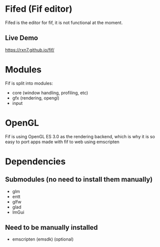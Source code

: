 # Fifed (Fif editor)
Fifed is the editor for fif, it is not functional at the moment.
## Live Demo
https://rxn7.github.io/fif/

# Modules
Fif is split into modules:
- core (window handling, profiling, etc)  
- gfx (rendering, opengl)   
- input

# OpenGL
Fif is using OpenGL ES 3.0 as the rendering backend, which is why it is so easy to port apps made with fif to web using emscripten

# Dependencies
## Submodules (no need to install them manually)   
- glm  
- entt  
- glfw  
- glad
- ImGui    

## Need to be manually installed   
- emscripten (emsdk) (optional)
